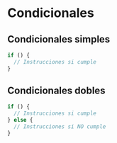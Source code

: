 # Condicionales

## Condicionales simples

```javaScript
if () {
  // Instrucciones si cumple
}
```

## Condicionales dobles

```javaScript
if () {
  // Instrucciones si cumple
} else {
  // Instrucciones si NO cumple
}
```

